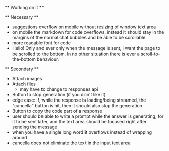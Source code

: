 ** Working on it **

** Necessary **

- suggestions overflow on mobile without resizing of window text area
- on mobile the markdown for code overflows, instead it should stay in the margins of the normal chat bubbles and be able to be scrollable.
- more readable font for code
- Hello! Only and ever only when the message is sent, i want the page to be scrolled to the bottom. In no other situation there is ever a scroll-to-the-bottom behaviour.

** Secondary **

- Attach images
- Attach files
    - may have to change to responses api
- Button to stop generation (if you don't like it)
- edge case: if, while the response is loading/being streamed, the "cancella" button is hit, then it should also stop the generation
- Button to copy the code part of a response
- user should be able to write a prompt while the answer is generating, for it to be sent later, and the text area should be focused right after sending the message
- when you have a single long word it overflows instead of wrapping around
- cancella does not eliminate the text in the input text area